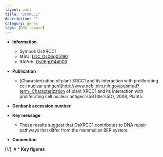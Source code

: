 ```yaml
---
layout: post
title: "OsXRCC1"
description: ""
category: genes
tags: [DNA repair]
---
```


* **Information**  
    + Symbol: OsXRCC1  
    + MSU: [LOC_Os06g05190](http://rice.uga.edu/cgi-bin/ORF_infopage.cgi?orf=LOC_Os06g05190)  
    + RAPdb: [Os06g0144000](https://rapdb.dna.affrc.go.jp/locus/?name=Os06g0144000)  

* **Publication**  
    + [Characterization of plant XRCC1 and its interaction with proliferating cell nuclear antigen](http://www.ncbi.nlm.nih.gov/pubmed?term=Characterization of plant XRCC1 and its interaction with proliferating cell nuclear antigen%5BTitle%5D), 2008, Planta.

* **Genbank accession number**  

* **Key message**  
    + These results suggest that OsXRCC1 contributes to DNA repair pathways that differ from the mammalian BER system.

* **Connection**  

[//]: # * **Key figures**  


